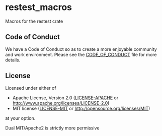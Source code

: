 # restest_macros

Macros for the restest crate

## Code of Conduct

We have a Code of Conduct so as to create a more enjoyable community and
work environment. Please see the [CODE_OF_CONDUCT](../CODE_OF_CONDUCT.md)
file for more details.

## License

Licensed under either of

- Apache License, Version 2.0 ([LICENSE-APACHE](../LICENSE-APACHE) or http://www.apache.org/licenses/LICENSE-2.0)
- MIT license ([LICENSE-MIT](../LICENSE-MIT) or http://opensource.org/licenses/MIT)

at your option.

Dual MIT/Apache2 is strictly more permissive

